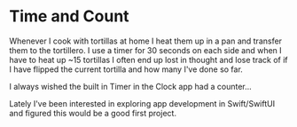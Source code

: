 # Time and Count

Whenever I cook with tortillas at home I heat them up in a pan and transfer them to the tortillero. I use a timer for 30 seconds on each side and when I have to heat up ~15 tortillas I often end up lost in thought and lose track of if I have flipped the current tortilla and how many I've done so far.

I always wished the built in Timer in the Clock app had a counter...

Lately I've been interested in exploring app development in Swift/SwiftUI and figured this would be a good first project.
